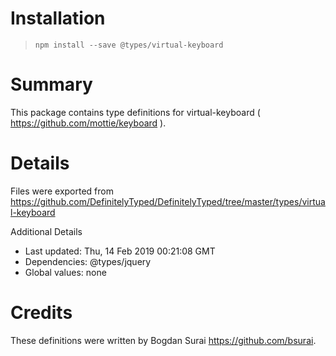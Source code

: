 # Installation
> `npm install --save @types/virtual-keyboard`

# Summary
This package contains type definitions for virtual-keyboard ( https://github.com/mottie/keyboard ).

# Details
Files were exported from https://github.com/DefinitelyTyped/DefinitelyTyped/tree/master/types/virtual-keyboard

Additional Details
 * Last updated: Thu, 14 Feb 2019 00:21:08 GMT
 * Dependencies: @types/jquery
 * Global values: none

# Credits
These definitions were written by Bogdan Surai <https://github.com/bsurai>.
